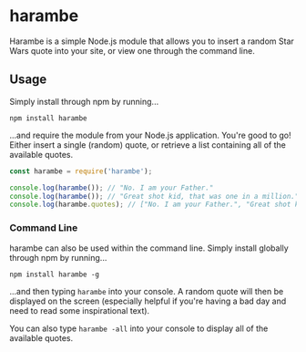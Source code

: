 # harambe

Harambe is a simple Node.js module that allows you to insert a random Star Wars quote into your site, or view one through the command line.

## Usage

Simply install through npm by running...

    npm install harambe

...and require the module from your Node.js application. You're good to go! Either insert a single (random) quote, or retrieve a list containing all of the available quotes.

```javascript
const harambe = require('harambe');

console.log(harambe()); // "No. I am your Father."
console.log(harambe()); // "Great shot kid, that was one in a million."
console.log(harambe.quotes); // ["No. I am your Father.", "Great shot kid, that was one in a million.",...]
```

### Command Line

harambe can also be used within the command line. Simply install globally through npm by running...

    npm install harambe -g

...and then typing `harambe` into your console. A random quote will then be displayed on the screen (especially helpful if you're having a bad day and need to read some inspirational text).

You can also type `harambe -all` into your console to display all of the available quotes.
